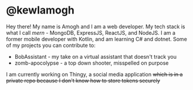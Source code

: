 # @kewlamogh
Hey there! My name is Amogh and I am a web developer. My tech stack is what I call *mern* - MongoDB, ExpressJS, ReactJS, and NodeJS. I am a former mobile developer with Kotlin, and am learning C# and dotnet. Some of my projects you can contribute to:
* BobAssistant - my take on a virtual assistant that doesn't track you
* zomb-apocolypse - a top down shooter, misspelled on purpose

I am currently working on Thingy, a social media application ~~which is in a private repo because I don't know how to store tokens securely~~
